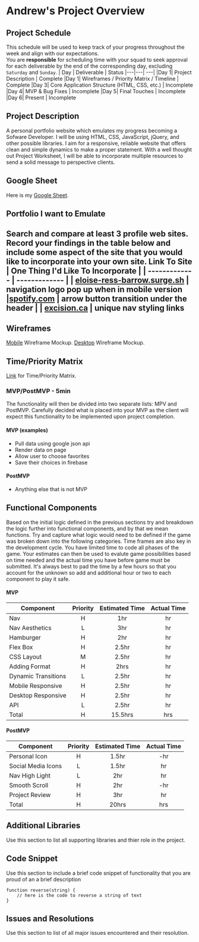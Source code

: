 # Andrew's Project Overview

## Project Schedule
This schedule will be used to keep track of your progress throughout the week and align with our expectations.  
You are **responsible** for scheduling time with your squad to seek approval for each deliverable by the end of the corresponding day, excluding `Saturday` and `Sunday`.
|  Day | Deliverable | Status
|---|---| ---|
|Day 1| Project Description | Complete
|Day 1| Wireframes / Priority Matrix / Timeline | Complete
|Day 3| Core Application Structure (HTML, CSS, etc.) | Incomplete
|Day 4| MVP & Bug Fixes | Incomplete
|Day 5| Final Touches | Incomplete
|Day 6| Present | Incomplete

## Project Description
A personal portfolio website which emulates my progress becoming a Sofware Developer. I will be using HTML, CSS, JavaScript, jQuery, and other possible libraries. I aim for a responsive, reliable website that offers clean and simple dynamics to make a proper statement. With a well thought out Project Worksheet, I will be able to incorporate multiple resources to send a solid message to perspective clients.
## Google Sheet
Here is my [Google Sheet](https://docs.google.com/spreadsheets/d/1nkqxGiQQqLYrhYJf3PPX4E41jCEUxImH-Yxgf1fbWGA/edit?usp=sharing).

## Portfolio I want to Emulate
Search and compare at least 3 profile web sites.  Record your findings in the table below and include some aspect of the site that you would like to incorporate into your own site.
Link To Site  | One Thing I'd Like To Incorporate | 
| ------------- | ------------- |
| [eloise-ress-barrow.surge.sh](http://eloise-ress-barrow.surge.sh/#writing) | navigation logo pop up when in mobile version
|[spotify.com](https://www.spotify.com/us/) | arrow button transition under the header |
| [excision.ca](https://excision.ca/) |  unique nav styling links
---

## Wireframes

[Mobile](https://res.cloudinary.com/dfltkqotn/image/upload/v1608520070/IMG_4685_dihc9a.heic) Wireframe Mockup.
[Desktop](https://res.cloudinary.com/dfltkqotn/image/upload/v1608520191/370CA2B7-6926-47B1-B822-19A10BFA9769_ezzkh7.heic) Wireframe Mockup.
## Time/Priority Matrix 
[Link](https://res.cloudinary.com/dfltkqotn/image/upload/v1608520236/6BC8B792-765B-47E6-BD08-89A132761F2E_lt4dfk.heic) for Time/Priority Matrix.

 
### MVP/PostMVP - 5min
The functionality will then be divided into two separate lists: MPV and PostMVP.  Carefully decided what is placed into your MVP as the client will expect this functionality to be implemented upon project completion.  
#### MVP (examples)
- Pull data using google json api
- Render data on page 
- Allow user to choose favorites 
- Save their choices in firebase
#### PostMVP 
- Anything else that is not MVP
## Functional Components
Based on the initial logic defined in the previous sections try and breakdown the logic further into functional components, and by that we mean functions.  Try and capture what logic would need to be defined if the game was broken down into the following categories.
Time frames are also key in the development cycle.  You have limited time to code all phases of the game.  Your estimates can then be used to evalute game possibilities based on time needed and the actual time you have before game must be submitted. It's always best to pad the time by a few hours so that you account for the unknown so add and additional hour or two to each component to play it safe.
#### MVP
| Component | Priority | Estimated Time | Actual Time |
| --- | :---: |  :---: | :---: | 
| Nav | H | 1hr | hr |
| Nav Aesthetics | L | 3hr | hr |
| Hamburger | H | 2hr | hr |  
| Flex Box | H | 2.5hr|  hr | 
| CSS Layout| M | 2.5hr | hr|
| Adding Format | H | 2hrs|  hr | 
| Dynamic Transitions | L | 2.5hr | hr | hr |
| Mobile Responsive | H | 2.5hr | hr |
| Desktop Responsive | H | 2.5hr | hr |
| API | L | 2.5hr | hr |
| Total | H | 15.5hrs| hrs |
#### PostMVP
| Component | Priority | Estimated Time | Actual Time |
| --- | :---: |  :---: | :---: | 
| Personal Icon | H | 1.5hr | -hr | hr |
| Social Media Icons | L | 1.5hr | hr |
| Nav High Light | L | 2hr | hr |
| Smooth Scroll | H | 2hr | -hr | hr |
| Project Review | H | 3hr | hr |
| Total | H | 20hrs| hrs |
## Additional Libraries
 Use this section to list all supporting libraries and thier role in the project. 
## Code Snippet
Use this section to include a brief code snippet of functionality that you are proud of an a brief description  
```
function reverse(string) {
	// here is the code to reverse a string of text
}
```
## Issues and Resolutions
 Use this section to list of all major issues encountered and their resolution.